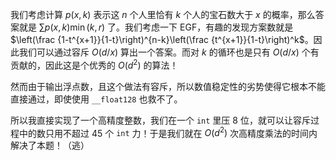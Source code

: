 我们考虑计算 $p(x, k)$ 表示这 $n$ 个人里恰有 $k$ 个人的宝石数大于 $x$ 的概率，那么答案就是 $\sum p(x, k) \min(k, r)$ 了。我们考虑一下 EGF，有趣的发现方案数就是 $\left(\frac {1-t^{x+1}}{1-t}\right)^{n-k}\left(\frac {t^{x+1}}{1-t}\right)^k$。因此我们可以通过容斥 $O(d/x)$ 算出一个答案。而对 $k$ 的循环也是只有 $O(d/x)$ 个有贡献的，因此这是个优秀的 $O(d^2)$ 的算法！

然而由于输出浮点数，且这个做法有容斥，所以数值稳定性的劣势使得它根本不能直接通过，即使使用 $\texttt{\_\_float128}$ 也救不了。

所以我直接实现了一个高精度整数，我们在一个 $\texttt{int}$ 里压 $8$ 位，就可以让容斥过程中的数只用不超过 $45$ 个 $\texttt{int}$ 力！于是我们就在 $O(d^2)$ 次高精度乘法的时间内解决了本题！（逃）
